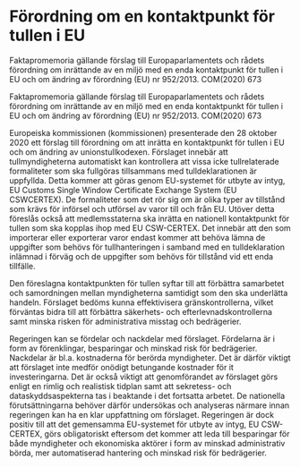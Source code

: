 # Förordning om en kontaktpunkt för tullen i EU

Faktapromemoria gällande förslag till Europaparlamentets och rådets förordning om inrättande av en miljö med en enda kontaktpunkt för tullen i EU och om ändring av förordning (EU) nr 952/2013. COM(2020) 673

Faktapromemoria gällande förslag till Europaparlamentets och rådets förordning om inrättande av en miljö med en enda kontaktpunkt för tullen i EU och om ändring av förordning (EU) nr 952/2013. COM(2020) 673

Europeiska kommissionen (kommissionen) presenterade den 28 oktober 2020 ett förslag till förordning om att inrätta en kontaktpunkt för tullen i EU och om ändring av unionstullkodexen. Förslaget innebär att tullmyndigheterna automatiskt kan kontrollera att vissa icke tullrelaterade formaliteter som ska fullgöras tillsammans med tulldeklarationen är uppfyllda. Detta kommer att göras genom EU-systemet för utbyte av intyg, EU Customs Single Window Certificate Exchange System (EU CSWCERTEX). De formaliteter som det rör sig om är olika typer av tillstånd som krävs för införsel och utförsel av varor till och från EU. Utöver detta föreslås också att medlemsstaterna ska inrätta en nationell kontaktpunkt för tullen som ska kopplas ihop med EU CSW-CERTEX. Det innebär att den som importerar eller exporterar varor endast kommer att behöva lämna de uppgifter som behövs för tullhanteringen i samband med en tulldeklaration inlämnad i förväg och de uppgifter som behövs för tillstånd vid ett enda tillfälle.

Den föreslagna kontaktpunkten för tullen syftar till att förbättra samarbetet och samordningen mellan myndigheterna samtidigt som den ska underlätta handeln. Förslaget bedöms kunna effektivisera gränskontrollerna, vilket förväntas bidra till att förbättra säkerhets- och efterlevnadskontrollerna samt minska risken för administrativa misstag och bedrägerier.

Regeringen kan se fördelar och nackdelar med förslaget. Fördelarna är i form av förenklingar, besparingar och minskad risk för bedrägerier. Nackdelar är bl.a. kostnaderna för berörda myndigheter. Det är därför viktigt att förslaget inte medför onödigt betungande kostnader för it investeringarna. Det är också viktigt att genomförandet av förslaget görs enligt en rimlig och realistisk tidplan samt att sekretess- och dataskyddsaspekterna tas i beaktande i det fortsatta arbetet. De nationella förutsättningarna behöver därför undersökas och analyseras närmare innan regeringen kan ha en klar uppfattning om förslaget. Regeringen är dock positiv till att det gemensamma EU-systemet för utbyte av intyg, EU CSW-CERTEX, görs obligatoriskt eftersom det kommer att leda till besparingar för både myndigheter och ekonomiska aktörer i form av minskad administrativ börda, mer automatiserad hantering och minskad risk för bedrägerier.
